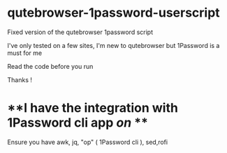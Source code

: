 # qutebrowser-1password-userscript

Fixed version of the qutebrowser 1password script

I've only tested on a few sites, I'm new to qutebrowser but 1Password is a must for me

Read the code before you run

Thanks !

# **I have the integration with 1Password cli app _on_ **

Ensure you have awk, jq, "op" ( 1Password cli ), sed,rofi



